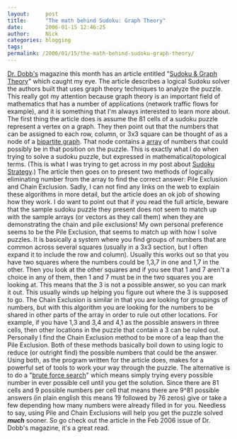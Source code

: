 ```yaml
---
layout:     post
title:      "The math behind Sudoku: Graph Theory"
date:       2006-01-15 12:46:25
author:     Nick
categories: blogging
tags:  
permalink: /2006/01/15/the-math-behind-sudoku-graph-theory/
---
```

[Dr. Dobb's](http://www.ddj.com/) magazine this month has an article entitled "[Sudoku & Graph Theory](http://www.ddj.com/documents/s=9948/ddj0602i/0602i.html)" which caught my eye. The article describes a logical Sudoku solver the authors built that uses graph theory techniques to analyze the puzzle. This really got my attention because graph theory is an important field of mathematics that has a number of applications (network traffic flows for example), and it is something that I'm always interested to learn more about. The first thing the article does is assume the 81 cells of a sudoku puzzle represent a vertex on a graph. They then point out that the numbers that can be assigned to each row, column, or 3x3 square can be thought of as a node of a [bipartite graph](http://mathworld.wolfram.com/BipartiteGraph.html). That node contains a [array](http://en.wikipedia.org/wiki/Array) of numbers that could possibly be in that position on the puzzle. This is exactly what I do when trying to solve a sudoku puzzle, but expressed in mathematical/topological terms. (This is what I was trying to get across in my post about [Sudoku Strategy](http://ironboundsoftware.com/blog/2005/10/20/sudoku-strategy/).)  The article then goes on to present two methods of logically eliminating number from the array to find the correct answer: Pile Exclusion and Chain Exclusion. Sadly, I can not find any links on the web to explain these algorithms in more detail, but the article does an ok job of showing how they work. I do want to point out that if you read the full article, beware that the sample sudoku puzzle they present does not seem to match up with the sample arrays (or vectors as they call them) when they are demonstrating the chain and pile exclusions! My own personal preference seems to be the Pile Exclusion, that seems to match up with how I solve puzzles. It is basically a system where you find groups of numbers that are common across several squares (usually in a 3x3 section, but I often expand it to include the row and column). Usually this works out so that you have two squares where the numbers could be 1,3,7 in one and 1,7 in the other. Then you look at the other squares and if you see that 1 and 7 aren't a choice in any of them, then 1 and 7 must be in the two squares you are looking at. This means that the 3 is not a possible answer, so you can mark it out. This usually winds up helping you figure out where the 3 is supposed to go. The Chain Exclusion is similar in that you are looking for groupings of numbers, but with this algorithm you are looking for the numbers to be shared in other parts of the array in order to rule out other locations. For example, if you have 1,3 and 3,4 and 4,1 as the possible answers in three cells, then other locations in the puzzle that contain a 3 can be ruled out. Personally I find the Chain Exclusion method to be more of a leap than the Pile Exclusion. Both of these methods basically boil down to using logic to reduce (or outright find) the possible numbers that could be the answer. Using both, as the program written for the article does, makes for a powerful set of tools to work your way through the puzzle. The alternative is to do a "[brute force search](http://en.wikipedia.org/wiki/Brute-force_search)" which means simply trying every possible number in ever possible cell until you get the solution. Since there are 81 cells and 9 possible numbers per cell that means there are 9^81 possible answers (in plain english this means 19 followed by 76 zeros) give or take a few depending how many numbers were already filled in for you. Needless to say, using Pile and Chain Exclusions will help you get the puzzle solved **_much_** sooner. So go check out the article in the Feb 2006 issue of Dr. Dobb's magazine, it's a great read. 
